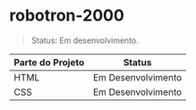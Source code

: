 # robotron-2000

>Status: Em desenvolvimento.

| Parte do Projeto | Status |
| ---------------- | ------ |
| HTML  | Em Desenvolvimento |
| CSS   | Em Desenvolvimento |
